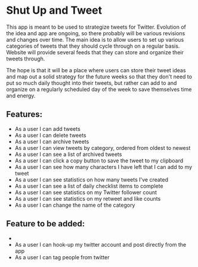 # Shut Up and Tweet

This app is meant to be used to strategize tweets for Twitter. Evolution of the idea and app are ongoing, so there probably will be various revisions and changes over time. The main idea is to allow users to set up various categories of tweets that they should cycle through on a regular basis.  Website will provide several feeds that they can store and organize their tweets through.

The hope is that it will be a place where users can store their tweet ideas and map out a solid strategy for the future weeks so that they don't need to put so much daily thought into their tweets, but rather can add to and organize on a regularly scheduled day of the week to save themselves time and energy.

## Features:

* As a user I can add tweets
* As a user I can delete tweets
* As a user I can archive tweets
* As a user I can view tweets by category, ordered from oldest to newest
* As a user I can see a list of archived tweets
* As a user I can click a copy button to save the tweet to my clipboard
* As a user I can see how many characters I have left that I can add to my tweet
* As a user I can see statistics on how many tweets I've created
* As a user I can see a list of daily checklist items to complete
* As a user I can see statistics on my Twitter follower count
* As a user I can see statistics on my retweet and like counts
* As a user I can change the name of the category

## Feature to be added:

*
* As a user I can hook-up my twitter account and post directly from the app
* As a user I can tag people from twitter
